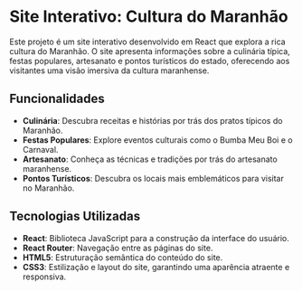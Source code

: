 # Site Interativo: Cultura do Maranhão

Este projeto é um site interativo desenvolvido em React que explora a rica cultura do Maranhão. O site apresenta informações sobre a culinária típica, festas populares, artesanato e pontos turísticos do estado, oferecendo aos visitantes uma visão imersiva da cultura maranhense.

## Funcionalidades

- **Culinária**: Descubra receitas e histórias por trás dos pratos típicos do Maranhão.
- **Festas Populares**: Explore eventos culturais como o Bumba Meu Boi e o Carnaval.
- **Artesanato**: Conheça as técnicas e tradições por trás do artesanato maranhense.
- **Pontos Turísticos**: Descubra os locais mais emblemáticos para visitar no Maranhão.

## Tecnologias Utilizadas

- **React**: Biblioteca JavaScript para a construção da interface do usuário.
- **React Router**: Navegação entre as páginas do site.
- **HTML5**: Estruturação semântica do conteúdo do site.
- **CSS3**: Estilização e layout do site, garantindo uma aparência atraente e responsiva.
